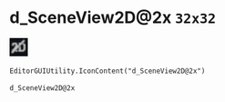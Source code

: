 # d_SceneView2D@2x `32x32`
<img src="/img/d_SceneView2D.png" width=32 height=32>

``` CSharp
EditorGUIUtility.IconContent("d_SceneView2D@2x")
```
```
d_SceneView2D@2x
```
